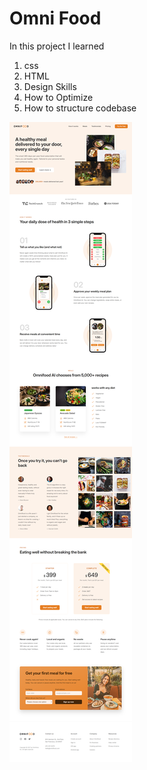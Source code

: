 # Omni Food

In this project I learned

1. css
2. HTML
3. Design Skills
4. How to Optimize
5. How to structure codebase

![Project image](./img/project.png)
